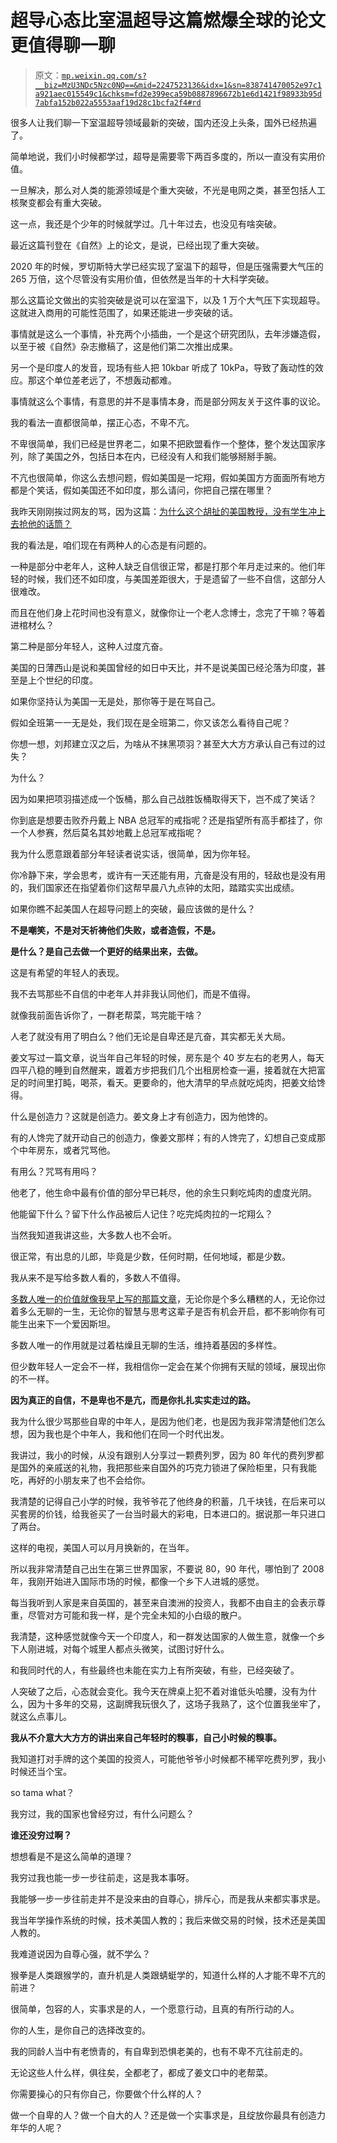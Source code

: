 # 超导心态比室温超导这篇燃爆全球的论文更值得聊一聊

> 原文：[`mp.weixin.qq.com/s?__biz=MzU3NDc5Nzc0NQ==&mid=2247523136&idx=1&sn=838741470052e97c1a921aec015549c1&chksm=fd2e399eca59b0887896672b1e6d1421f98933b95d7abfa152b022a5553aaf19d28c1bcfa2f4#rd`](http://mp.weixin.qq.com/s?__biz=MzU3NDc5Nzc0NQ==&mid=2247523136&idx=1&sn=838741470052e97c1a921aec015549c1&chksm=fd2e399eca59b0887896672b1e6d1421f98933b95d7abfa152b022a5553aaf19d28c1bcfa2f4#rd)

很多人让我们聊一下室温超导领域最新的突破，国内还没上头条，国外已经热遍了。 

简单地说，我们小时候都学过，超导是需要零下两百多度的，所以一直没有实用价值。 

一旦解决，那么对人类的能源领域是个重大突破，不光是电网之类，甚至包括人工核聚变都会有重大突破。 

这一点，我还是个少年的时候就学过。几十年过去，也没见有啥突破。 

最近这篇刊登在《自然》上的论文，是说，已经出现了重大突破。

2020 年的时候，罗切斯特大学已经实现了室温下的超导，但是压强需要大气压的 265 万倍，这个尽管没有实用价值，但依然是当年的十大科学突破。

那么这篇论文做出的实验突破是说可以在室温下，以及 1 万个大气压下实现超导。这就进入商用的可能性范围了，如果还能进一步突破的话。

事情就是这么一个事情，补充两个小插曲，一个是这个研究团队，去年涉嫌造假，以至于被《自然》杂志撤稿了，这是他们第二次推出成果。 

另一个是印度人的发音，现场有些人把 10kbar 听成了 10kPa，导致了轰动性的效应。那这个单位差老远了，不想轰动都难。

事情就这么个事情，有意思的并不是事情本身，而是部分网友关于这件事的议论。

我的看法一直都很简单，摆正心态，不卑不亢。 

不卑很简单，我们已经是世界老二，如果不把欧盟看作一个整体，整个发达国家序列，除了美国之外，包括日本在内，已经没有人和我们能够掰掰手腕。 

不亢也很简单，你这么去想问题，假如美国是一坨翔，假如美国方方面面所有地方都是个笑话，假如美国还不如印度，那么请问，你把自己摆在哪里？ 

我昨天刚刚挨过网友的骂，因为这篇：[为什么这个胡扯的美国教授，没有学生冲上去抢他的话筒？](http://mp.weixin.qq.com/s?__biz=MzU0MjYwNDU2Mw==&mid=2247510060&idx=1&sn=003b3f042414e6aa2d42f4e923ad2cfb&chksm=fb1ac450cc6d4d461ecd9b11cc0203f41ba4b85494a767b5b0be57c0a7219473ece6090c75ec&scene=21#wechat_redirect)

我的看法是，咱们现在有两种人的心态是有问题的。 

一种是部分中老年人，这种人缺乏自信很正常，都是打那个年月走过来的。他们年轻的时候，我们还不如印度，与美国差距很大，于是遗留了一些不自信，这部分人很难改。

而且在他们身上花时间也没有意义，就像你让一个老人念博士，念完了干嘛？等着进棺材么？ 

第二种是部分年轻人，这种人过度亢奋。 

美国的日薄西山是说和美国曾经的如日中天比，并不是说美国已经沦落为印度，甚至是上个世纪的印度。 

如果你坚持认为美国一无是处，那你等于是在骂自己。 

假如全班第一一无是处，我们现在是全班第二，你又该怎么看待自己呢？

你想一想，刘邦建立汉之后，为啥从不抹黑项羽？甚至大大方方承认自己有过的过失？ 

为什么？

因为如果把项羽描述成一个饭桶，那么自己战胜饭桶取得天下，岂不成了笑话？ 

你到底是想要击败乔丹戴上 NBA 总冠军的戒指呢？还是指望所有高手都挂了，你一个人参赛，然后莫名其妙地戴上总冠军戒指呢？ 

我为什么愿意跟着部分年轻读者说实话，很简单，因为你年轻。 

你冷静下来，学会思考，或许有一天还能有用，亢奋是没有用的，轻敌也是没有用的，我们国家还在指望着你们这帮早晨八九点钟的太阳，踏踏实实出成绩。 

如果你瞧不起美国人在超导问题上的突破，最应该做的是什么？ 

**不是嘲笑，不是对天祈祷他们失败，或者造假，不是。**

**是什么？是自己去做一个更好的结果出来，去做。**

这是有希望的年轻人的表现。

我不去骂那些不自信的中老年人并非我认同他们，而是不值得。 

就像我前面告诉你了，一群老帮菜，骂完能干啥？

人老了就没有用了明白么？他们无论是自卑还是亢奋，其实都无关大局。

姜文写过一篇文章，说当年自己年轻的时候，房东是个 40 岁左右的老男人，每天四平八稳的睡到自然醒来，踱着方步把我们几个出租房检查一遍，接着就在大把富足的时间里打盹，喝茶，看天。更要命的，他大清早的早点就吃炖肉，把姜文给馋得。

什么是创造力？这就是创造力。姜文身上才有创造力，因为他馋的。 

有的人馋完了就开动自己的创造力，像姜文那样；有的人馋完了，幻想自己变成那个中年房东，或者咒骂他。 

有用么？咒骂有用吗？

他老了，他生命中最有价值的部分早已耗尽，他的余生只剩吃炖肉的虚度光阴。

他能留下什么？留下什么作品被后人记住？吃完炖肉拉的一坨翔么？

当然我知道我讲这些，大多数人也不会听。

很正常，有出息的儿郎，毕竟是少数，任何时期，任何地域，都是少数。 

我从来不是写给多数人看的，多数人不值得。 

[多数人唯一的价值就像我早上写的那篇文章](http://mp.weixin.qq.com/s?__biz=MzU0MjYwNDU2Mw==&mid=2247510064&idx=1&sn=e23c320e8fa236d414ff8c5514c975ed&chksm=fb1ac44ccc6d4d5ad9a6797b0c3e5a06a9a54f5362baf198064994aa8bfdd66173d46ad76ff0&scene=21#wechat_redirect)，无论你是个多么糟糕的人，无论你过着多么无聊的一生，无论你的智慧与思考这辈子是否有机会开启，都不影响你有可能生出来下一个爱因斯坦。 

多数人唯一的作用就是过着枯燥且无聊的生活，维持着基因的多样性。 

但少数年轻人一定会不一样，我相信你一定会在某个你拥有天赋的领域，展现出你的不一样。 

**因为真正的自信，不是卑也不是亢，而是你扎扎实实走过的路。**

我为什么很少骂那些自卑的中年人，是因为他们老，也是因为我非常清楚他们怎么想，因为我也是个中年人，我和他们在同一个时代出发。 

我讲过，我小的时候，从没有跟别人分享过一颗费列罗，因为 80 年代的费列罗都是国外的亲戚送的礼物，我把那些来自国外的巧克力锁进了保险柜里，只有我能吃，再好的小朋友来了也不会给你。

我清楚的记得自己小学的时候，我爷爷花了他终身的积蓄，几千块钱，在后来可以买套房的价钱，给我爸买了一台当时最大的彩电，日本进口的。据说那一年只进口了两台。

这样的电视，美国人可以月月换新的，在当年。 

所以我非常清楚自己出生在第三世界国家，不要说 80，90 年代，哪怕到了 2008 年，我刚开始进入国际市场的时候，都像一个乡下人进城的感觉。 

每当我听到人家是来自英国的，甚至来自澳洲的投资人，我都不由自主的会表示尊重，尽管对方可能和我一样，是个完全未知的小白级的散户。

我清楚，这种感觉就像今天一个印度人，和一群发达国家的人做生意，就像一个乡下人刚进城，对每个城里人都点头微笑，试图讨好什么。 

和我同时代的人，有些最终也未能在实力上有所突破，有些，已经突破了。

人突破了之后，心态就会变化。我今天在牌桌上犯不着对谁低头哈腰，没有为什么，因为十多年的交易，这副牌我玩很久了，这场子我熟了，这个位置我坐牢了，就这么点事儿。 

**我从不介意大大方方的讲出来自己年轻时的糗事，自己小时候的糗事。** 

我知道打对手牌的这个美国的投资人，可能他爷爷小时候都不稀罕吃费列罗，我小时候还当个宝。 

so tama what？ 

我穷过，我的国家也曾经穷过，有什么问题么？

**谁还没穷过啊？** 

想想看是不是这么简单的道理？ 

我穷过我也能一步一步往前走，这是我本事呀。 

我能够一步一步往前走并不是没来由的自尊心，排斥心，而是我从来都实事求是。 

我当年学操作系统的时候，技术美国人教的；我后来做交易的时候，技术还是美国人教的。 

我难道说因为自尊心强，就不学么？ 

猴拳是人类跟猴学的，直升机是人类跟蜻蜓学的，知道什么样的人才能不卑不亢的前进？ 

很简单，包容的人，实事求是的人，一个愿意行动，且真的有所行动的人。

你的人生，是你自己的选择改变的。

我的同龄人当中有老愤青的，有自卑到恐惧老美的，也有不卑不亢往前走的。 

无论这些人什么样，俱往矣，全都老了，都成了姜文口中的老帮菜。 

你需要操心的只有你自己，你要做个什么样的人？

做一个自卑的人？做一个自大的人？还是做一个实事求是，且绽放你最具有创造力年华的人呢？